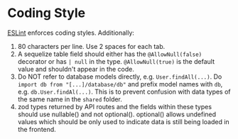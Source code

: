 # Coding Style

[ESLint](../.eslintrc.json) enforces coding styles. Additionally:

1. 80 characters per line. Use 2 spaces for each tab.
1. A sequelize table field should either has the `@AllowNull(false)` decorator or has `| null` in the type. `@AllowNull(true)` is the default value and shouldn't appear in the code.
1. Do NOT refer to database models directly, e.g. `User.findAll(...)`. Do `import db from "[...]/database/db"` 
and prefix model names with `db`, e.g. `db.User.findAl(...)`. This is to prevent confusion with data types of the same
name in the `shared` folder.
1. zod types returned by API routes and the fields within these types should
use nullable() and not optional(). optional() allows undefined values which
should be only used to indicate data is still being loaded in the frontend.

